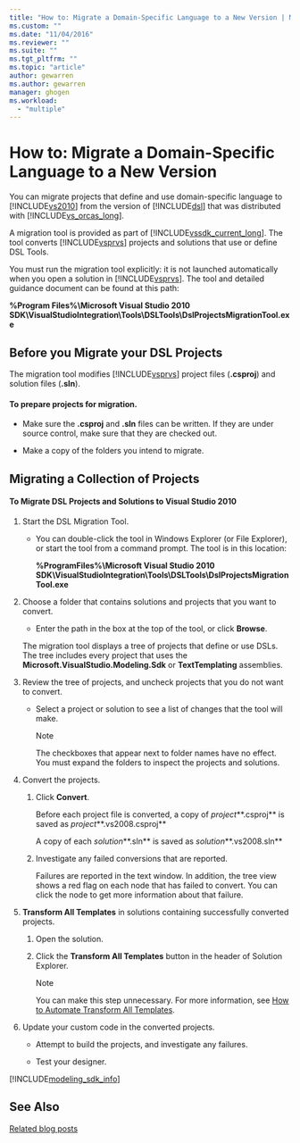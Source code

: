 ```yaml
---
title: "How to: Migrate a Domain-Specific Language to a New Version | Microsoft Docs"
ms.custom: ""
ms.date: "11/04/2016"
ms.reviewer: ""
ms.suite: ""
ms.tgt_pltfrm: ""
ms.topic: "article"
author: gewarren
ms.author: gewarren
manager: ghogen
ms.workload: 
  - "multiple"
---
```

# How to: Migrate a Domain-Specific Language to a New Version
You can migrate projects that define and use domain-specific language to [!INCLUDE[vs2010](../misc/includes/vs2010_md.md)] from the version of [!INCLUDE[dsl](../modeling/includes/dsl_md.md)] that was distributed with [!INCLUDE[vs_orcas_long](../debugger/includes/vs_orcas_long_md.md)].  
  
 A migration tool is provided as part of [!INCLUDE[vssdk_current_long](../misc/includes/vssdk_current_long_md.md)]. The tool converts [!INCLUDE[vsprvs](../code-quality/includes/vsprvs_md.md)] projects and solutions that use or define DSL Tools.  
  
 You must run the migration tool explicitly: it is not launched automatically when you open a solution in [!INCLUDE[vsprvs](../code-quality/includes/vsprvs_md.md)]. The tool and detailed guidance document can be found at this path:  
  
 **%Program Files%\Microsoft Visual Studio 2010 SDK\VisualStudioIntegration\Tools\DSLTools\DslProjectsMigrationTool.exe**  
  
## Before you Migrate your DSL Projects  
 The migration tool modifies [!INCLUDE[vsprvs](../code-quality/includes/vsprvs_md.md)] project files (**.csproj**) and solution files (**.sln**).  
  
#### To prepare projects for migration.  
  
-   Make sure the **.csproj** and **.sln** files can be written. If they are under source control, make sure that they are checked out.  
  
-   Make a copy of the folders you intend to migrate.  
  
## Migrating a Collection of Projects  
  
#### To Migrate DSL Projects and Solutions to Visual Studio 2010  
  
1.  Start the DSL Migration Tool.  
  
    -   You can double-click the tool in Windows Explorer (or File Explorer), or start the tool from a command prompt. The tool is in this location:  
  
         **%ProgramFiles%\Microsoft Visual Studio 2010 SDK\VisualStudioIntegration\Tools\DSLTools\DslProjectsMigrationTool.exe**  
  
2.  Choose a folder that contains solutions and projects that you want to convert.  
  
    -   Enter the path in the box at the top of the tool, or click **Browse**.  
  
     The migration tool displays a tree of projects that define or use DSLs. The tree includes every project that uses the **Microsoft.VisualStudio.Modeling.Sdk** or **TextTemplating** assemblies.  
  
3.  Review the tree of projects, and uncheck projects that you do not want to convert.  
  
    -   Select a project or solution to see a list of changes that the tool will make.  
  
        > [!NOTE]
        >  The checkboxes that appear next to folder names have no effect. You must expand the folders to inspect the projects and solutions.  
  
4.  Convert the projects.  
  
    1.  Click **Convert**.  
  
         Before each project file is converted, a copy of *project***.csproj** is saved as *project***.vs2008.csproj**  
  
         A copy of each *solution***.sln** is saved as *solution***.vs2008.sln**  
  
    2.  Investigate any failed conversions that are reported.  
  
         Failures are reported in the text window. In addition, the tree view shows a red flag on each node that has failed to convert. You can click the node to get more information about that failure.  
  
5.  **Transform All Templates** in solutions containing successfully converted projects.  
  
    1.  Open the solution.  
  
    2.  Click the **Transform All Templates** button in the header of Solution Explorer.  
  
        > [!NOTE]
        >  You can make this step unnecessary. For more information, see [How to Automate Transform All Templates](http://msdn.microsoft.com/b63cfe20-fe5e-47cc-9506-59b29bca768a).  
  
6.  Update your custom code in the converted projects.  
  
    -   Attempt to build the projects, and investigate any failures.  
  
    -   Test your designer.  
  

[!INCLUDE[modeling_sdk_info](includes/modeling_sdk_info.md)]

## See Also  
 [Related blog posts](https://blogs.msdn.microsoft.com/visualstudioalm/tag/code-index/)

